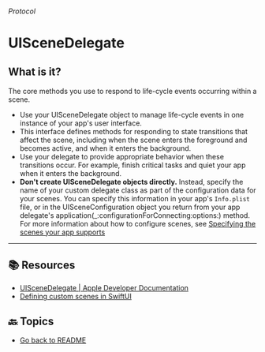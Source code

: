 ###### Protocol
# UISceneDelegate


## What is it?
The core methods you use to respond to life-cycle events occurring within a scene.

- Use your UISceneDelegate object to manage life-cycle events in one instance of your app's user interface.
- This interface defines methods for responding to state transitions that affect the scene, including when the scene enters the foreground and becomes active, and when it enters the background.
- Use your delegate to provide appropriate behavior when these transitions occur. For example, finish critical tasks and quiet your app when it enters the background.
- **Don't create UISceneDelegate objects directly.** Instead, specify the name of your custom delegate class as part of the configuration data for your scenes. You can specify this information in your app's `Info.plist` file, or in the UISceneConfiguration object you return from your app delegate's application(_:configurationForConnecting:options:) method. For more information about how to configure scenes, see [Specifying the scenes your app supports](https://developer.apple.com/documentation/uikit/specifying-the-scenes-your-app-supports)

---

## 



## 📚 Resources

- [UISceneDelegate | Apple Developer Documentation](https://developer.apple.com/documentation/uikit/uiscenedelegate)
- [Defining custom scenes in SwiftUI](https://nilcoalescing.com/blog/CustomScenesInSwiftUI/#:~:text=Scenes%20are%20a%20core%20concept,organizing%20and%20maintaining%20complex%20applications.)

## 🔙 Topics
- [Go back to README](/UIKit%20Framework/README.md)